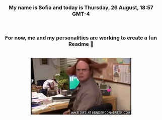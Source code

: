 


<div align="center">
<h3 >My name is Sofia and today is Thursday, 26 August, 18:57 GMT-4</h3><br>
<h3 >For now, me and my personalities are working to create a fun Readme 👋
</h3><br>
<img src='img/dwight.gif' alt='working...'/>
</div>
